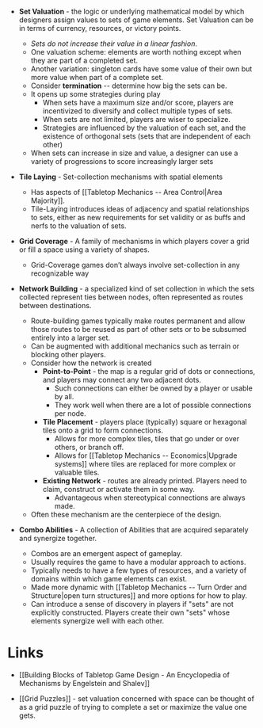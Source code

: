 * **Set Valuation** - the logic or underlying mathematical model by which designers assign values to sets of game elements. Set Valuation can be in terms of currency, resources, or victory points.
	* *Sets do not increase their value in a linear fashion*. 
	* One valuation scheme: elements are worth nothing except when they are part of a completed set.
	* Another variation: singleton cards have some value of their own but more value when part of a complete set.
	* Consider **termination** -- determine how big the sets can be.
	* It opens up some strategies during play
		* When sets have a maximum size and/or score, players are incentivized to diversify and collect multiple types of sets.
		* When sets are not limited, players are wiser to specialize.
		* Strategies are influenced by the valuation of each set, and the existence of orthogonal sets (sets that are independent of each other)
	* When sets can increase in size and value, a designer can use a variety of progressions to score increasingly larger sets

* **Tile Laying** - Set-collection mechanisms with spatial elements
	* Has aspects of [[Tabletop Mechanics -- Area Control|Area Majority]]. 
	* Tile-Laying introduces ideas of adjacency and spatial relationships to sets, either as new requirements for set validity or as buffs and nerfs to the valuation of sets.

* **Grid Coverage** - A family of mechanisms in which players cover a grid or fill a space using a variety of shapes.
	* Grid-Coverage games don’t always involve set-collection in any recognizable way

* **Network Building** - a specialized kind of set collection in which the sets collected represent ties between nodes, often represented as routes between destinations.
	* Route-building games typically make routes permanent and allow those routes to be reused as part of other sets or to be subsumed entirely into a larger set.
	* Can be augmented with additional mechanics such as terrain or blocking other players.
	* Consider how the network is created
		* **Point-to-Point** - the map is a regular grid of dots or connections, and players may connect any two adjacent dots. 
			* Such connections can either be owned by a player or usable by all.
			* They work well when there are a lot of possible connections per node.
		* **Tile Placement** - players place (typically) square or hexagonal tiles onto a grid to form connections. 
			* Allows for more complex tiles, tiles that go under or over others, or branch off.
			* Allows for [[Tabletop Mechanics -- Economics|Upgrade systems]] where tiles are replaced for more complex or valuable tiles.
		* **Existing Network** - routes are already printed. Players need to claim, construct or activate them in some way.
			* Advantageous when stereotypical connections are always made.
	* Often these mechanism are the centerpiece of the design.

* **Combo Abilities** - A collection of Abilities that are acquired separately and synergize together.
	* Combos are an emergent aspect of gameplay.
	* Usually requires the game to have a modular approach to actions.
	* Typically needs to have a few types of resources, and a variety of domains within which game elements can exist.
	* Made more dynamic with [[Tabletop Mechanics -- Turn Order and Structure|open turn structures]] and more options for how to play.
	* Can introduce a sense of discovery in players if "sets" are not explicitly constructed. Players create their own "sets" whose elements synergize well with each other.
# Links
* [[Building Blocks of Tabletop Game Design - An Encyclopedia of Mechanisms by Engelstein and Shalev]]

* [[Grid Puzzles]] - set valuation concerned with space can be thought of as a grid puzzle of trying to complete a set or maximize the value one gets.